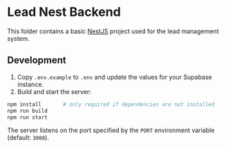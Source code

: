 # Lead Nest Backend

This folder contains a basic [NestJS](https://nestjs.com/) project used for the lead management system.

## Development

1. Copy `.env.example` to `.env` and update the values for your Supabase instance.
2. Build and start the server:

```bash
npm install       # only required if dependencies are not installed
npm run build
npm run start
```

The server listens on the port specified by the `PORT` environment variable (default: `3000`).
